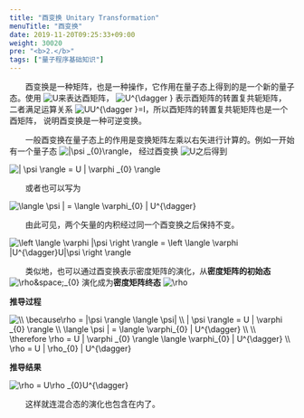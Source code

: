 ```yaml
---
title: "酉变换 Unitary Transformation"
menuTitle: "酉变换"
date: 2019-11-20T09:25:33+09:00
weight: 30020
pre: "<b>2.</b>"
tags: ["量子程序基础知识"]
---
```


&emsp;&emsp;酉变换是一种矩阵，也是一种操作，它作用在量子态上得到的是一个新的量子态。使用 <img src="https://latex.codecogs.com/gif.latex?U" title="U" style="margin: auto; display: inline;"/>来表达酉矩阵， <img src="https://latex.codecogs.com/gif.latex?U^{\dagger&space;}" title="U^{\dagger }" style="margin: auto; display: inline;"/> 表示酉矩阵的转置复共轭矩阵，
二者满足运算关系 <img src="https://latex.codecogs.com/gif.latex?UU^{\dagger&space;}=I" title="UU^{\dagger }=I" style="margin: auto; display: inline;"/>，所以酉矩阵的转置复共轭矩阵也是一个酉矩阵， 说明酉变换是一种可逆变换。

&emsp;&emsp;一般酉变换在量子态上的作用是变换矩阵左乘以右矢进行计算的。例如一开始有一个量子态 <img src="https://latex.codecogs.com/gif.latex?|\psi&space;_{0}\rangle" title="|\psi _{0}\rangle" style="margin: auto; display: inline;"/>，
经过酉变换 <img src="https://latex.codecogs.com/gif.latex?U" title="U" style="margin: auto; display: inline;"/>之后得到

<img src="https://latex.codecogs.com/gif.latex?\inline&space;\dpi{150}&space;|&space;\psi&space;\rangle&space;=&space;U&space;|&space;\varphi&space;_{0}&space;\rangle" title="| \psi \rangle = U | \varphi _{0} \rangle" />

&emsp;&emsp;或者也可以写为

<img src="https://latex.codecogs.com/gif.latex?\inline&space;\dpi{150}&space;\langle&space;\psi&space;|&space;=&space;\langle&space;\varphi_{0}&space;|&space;U^{\dagger}" title="\langle \psi | = \langle \varphi_{0} | U^{\dagger}" />

&emsp;&emsp;由此可见，两个矢量的内积经过同一个酉变换之后保持不变。

<img src="https://latex.codecogs.com/gif.latex?\inline&space;\dpi{150}&space;\left&space;\langle&space;\varphi&space;|\psi&space;\right&space;\rangle&space;=&space;\left&space;\langle&space;\varphi&space;|U^{\dagger}U|\psi&space;\right&space;\rangle" title="\left \langle \varphi |\psi \right \rangle = \left \langle \varphi |U^{\dagger}U|\psi \right \rangle" />

&emsp;&emsp;类似地，也可以通过酉变换表示密度矩阵的演化，从**密度矩阵的初始态** <img src="https://latex.codecogs.com/gif.latex?\rho&space;_{0}" title="\rho&space;_{0}" style="margin: auto; display: inline;"/> 
演化成为**密度矩阵终态** <img src="https://latex.codecogs.com/gif.latex?\rho" title="\rho" style="margin: auto; display: inline;"/> 


**推导过程**

<img src="https://latex.codecogs.com/gif.latex?\inline&space;\dpi{150}&space;\\&space;\because\rho&space;=&space;|\psi&space;\rangle&space;\langle&space;\psi|&space;\\&space;|&space;\psi&space;\rangle&space;=&space;U&space;|&space;\varphi&space;_{0}&space;\rangle&space;\\&space;\langle&space;\psi&space;|&space;=&space;\langle&space;\varphi_{0}&space;|&space;U^{\dagger}&space;\\&space;\\&space;\therefore&space;\rho&space;=&space;U&space;|&space;\varphi&space;_{0}&space;\rangle&space;\langle&space;\varphi_{0}&space;|&space;U^{\dagger}&space;\\&space;\rho&space;=&space;U&space;|&space;\rho_{0}&space;|&space;U^{\dagger}" title="\\ \because\rho = |\psi \rangle \langle \psi| \\ | \psi \rangle = U | \varphi _{0} \rangle \\ \langle \psi | = \langle \varphi_{0} | U^{\dagger} \\ \\ \therefore \rho = U | \varphi _{0} \rangle \langle \varphi_{0} | U^{\dagger} \\ \rho = U | \rho_{0} | U^{\dagger}" />


**推导结果**

<img src="https://latex.codecogs.com/gif.latex?\inline&space;\dpi{150}&space;\rho&space;=&space;U\rho&space;_{0}U^{\dagger}" title="\rho = U\rho _{0}U^{\dagger}" />

&emsp;&emsp;这样就连混合态的演化也包含在内了。
